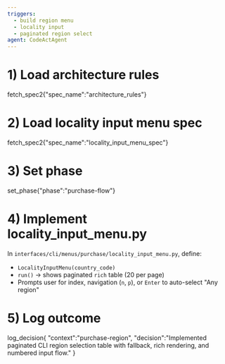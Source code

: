 ```yaml
---
triggers:
  - build region menu
  - locality input
  - paginated region select
agent: CodeActAgent
---
```


# 1) Load architecture rules
fetch_spec2{"spec_name":"architecture_rules"}

# 2) Load locality input menu spec
fetch_spec2{"spec_name":"locality_input_menu_spec"}

# 3) Set phase
set_phase{"phase":"purchase-flow"}

# 4) Implement locality_input_menu.py
In `interfaces/cli/menus/purchase/locality_input_menu.py`, define:
- `LocalityInputMenu(country_code)`
- `run()` → shows paginated `rich` table (20 per page)
- Prompts user for index, navigation (`n`, `p`), or `Enter` to auto-select "Any region"

# 5) Log outcome
log_decision{
  "context":"purchase-region",
  "decision":"Implemented paginated CLI region selection table with fallback, rich rendering, and numbered input flow."
}
